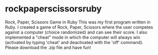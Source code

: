 # rockpaperscissorsruby
Rock, Paper, Scissors Game in Ruby
This was my first program written in Ruby. I created a game of Rock, Paper, Scissors where the user competes against a computer (choice randomized) and can see their score.
I also implemented a "cheat" mode in which the computer will always win (activated by typing 'cheat' and deactivated with the 'off' command).
Please download the .zip file and have fun!
